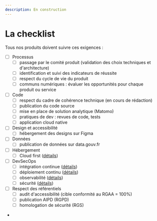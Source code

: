 ```yaml
---
description: En construction
---
```


# La checklist

Tous nos produits doivent suivre ces exigences :

* [ ] Processus
  * [ ] passage par le comité produit (validation des choix techniques et d'architecture)
  * [ ] identification et suivi des indicateurs de réussite
  * [ ] respect du cycle de vie du produit
  * [ ] communs numériques : évaluer les opportunités pour chaque produit ou service
* [ ] Code
  * [ ] respect du cadre de cohérence technique (en cours de rédaction)
  * [ ] publication du code source
  * [ ] mise en place de solution analytique (Matomo)
  * [ ] pratiques de dev : revues de code, tests
  * [ ] application cloud native
* [ ] Design et accessibilité
  * [ ] hébergement des designs sur Figma
* [ ] Données
  * [ ] publication de données sur data.gouv.fr
* [ ] Hébergement
  * [ ] Cloud first ([détails](Hebergement/Cloud.md))
* [ ] DevSecOps
  * [ ] intégration continue ([détails](DevSecOps/CI.md))
  * [ ] déploiement continu ([détails](DevSecOps/CD.md))
  * [ ] observabilité ([détails](DevSecOps/observabilite.md))
  * [ ] sécurité ([détails](DevSecOps/securite.md))
* [ ] Respect des référentiels
  * [ ] audit d'accessibilité (cible conformité au RGAA = 100%)
  * [ ] publication AIPD (RGPD)
  * [ ] homologation de sécurité (RGS)
*
